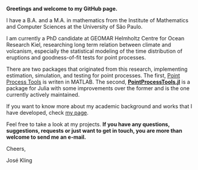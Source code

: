 **Greetings and welcome to my GitHub page.**

I have a B.A. and a M.A. in mathematics from the Institute of Mathematics and Computer Sciences at the University of São Paulo.

I am currently a PhD candidate at GEOMAR Helmholtz Centre for Ocean Research Kiel, researching long term relation between climate and volcanism, especially the statistical modeling of the time distribution of eruptions and goodness-of-fit tests for point processes.

There are two packages that originated from this research, implementing estimation, simulation, and testing for point processes. The first, [Point Process Tools](https://git.geomar.de/open-source/point-process-tools) is writen in MATLAB. The second, [**PointProcessTools.jl**](https://git.geomar.de/open-source/pointprocesstools.jl) is a package for Julia with some improvements over the former and is the one currently actively maintained.

If you want to know more about my academic background and works that I have developed, check [my page](https://josekling.github.io/).

Feel free to take a look at my projects. **If you have any questions, suggestions, requests or just want to get in touch, you are more than welcome to send me an e-mail.**
  
Cheers,

José Kling
